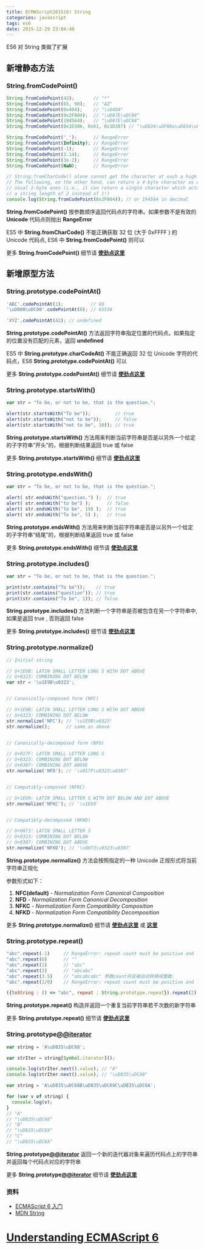 ```yaml
---
title: ECMAScript2015(6) String
categories: javascript
tags: es6
date: 2015-12-29 23:04:40
---
```


ES6 对 String 类做了扩展
<!--more-->

## 新增静态方法

### String.fromCodePoint()

```js
String.fromCodePoint(42);       // "*"
String.fromCodePoint(65, 90);   // "AZ"
String.fromCodePoint(0x404);    // "\u0404"
String.fromCodePoint(0x2F804);  // "\uD87E\uDC04"
String.fromCodePoint(194564);   // "\uD87E\uDC04"
String.fromCodePoint(0x1D306, 0x61, 0x1D307) // "\uD834\uDF06a\uD834\uDF07"

String.fromCodePoint('_');      // RangeError
String.fromCodePoint(Infinity); // RangeError
String.fromCodePoint(-1);       // RangeError
String.fromCodePoint(3.14);     // RangeError
String.fromCodePoint(3e-2);     // RangeError
String.fromCodePoint(NaN);      // RangeError

// String.fromCharCode() alone cannot get the character at such a high code point
// The following, on the other hand, can return a 4-byte character as well as the
// usual 2-byte ones (i.e., it can return a single character which actually has
// a string length of 2 instead of 1!)
console.log(String.fromCodePoint(0x2F804)); // or 194564 in decimal
```

**String.fromCodePoint()** 按参数顺序返回代码点的字符串。如果参数不是有效的 **Unicode** 代码点则抛出 **RangeError**

ES5 中 **String.fromCharCode()** 不能正确获取 32 位 (大于 0xFFFF ) 的 Unicode 代码点, ES6 中 **String.fromCodePoint()** 则可以

更多 **String.fromCodePoint()** 细节请 **[使劲点这里](https://developer.mozilla.org/zh-CN/docs/Web/JavaScript/Reference/Global_Objects/String/fromCodePoint)**

## 新增原型方法

### String.prototype.codePointAt()

```js
'ABC'.codePointAt(1);          // 66
'\uD800\uDC00'.codePointAt(0); // 65536

'XYZ'.codePointAt(42); // undefined
```

**String.prototype.codePointAt()** 方法返回字符串指定位置的代码点。如果指定的位置没有匹配的元素，返回 **undefined**

ES5 中 **String.prototype.charCodeAt()** 不能正确返回 32 位 Unicode 字符的代码点，ES6 **String.prototype.codePointAt()** 可以

更多 **String.prototype.codePointAt()** 细节请 **[使劲点这里](https://developer.mozilla.org/zh-CN/docs/Web/JavaScript/Reference/Global_Objects/String/codePointAt)**

### String.prototype.startsWith()

```js
var str = "To be, or not to be, that is the question.";

alert(str.startsWith("To be"));         // true
alert(str.startsWith("not to be"));     // false
alert(str.startsWith("not to be", 10)); // true
```

**String.prototype.startsWith()** 方法用来判断当前字符串是否是以另外一个给定的子字符串“开头”的，根据判断结果返回 true 或 false

更多 **String.prototype.startsWith()** 细节请 **[使劲点这里](https://developer.mozilla.org/en-US/docs/Web/JavaScript/Reference/Global_Objects/String/startsWith)**

### String.prototype.endsWith()

```js
var str = "To be, or not to be, that is the question.";

alert( str.endsWith("question.") );  // true
alert( str.endsWith("to be") );      // false
alert( str.endsWith("to be", 19) );  // true
alert( str.endsWith("To be", 5) );   // true
```

**String.prototype.endsWith()** 方法用来判断当前字符串是否是以另外一个给定的子字符串“结尾”的，根据判断结果返回 true 或 false

更多 **String.prototype.endsWith()** 细节请 **[使劲点这里](https://developer.mozilla.org/en-US/docs/Web/JavaScript/Reference/Global_Objects/String/endsWith)**

### String.prototype.includes()

```js
var str = "To be, or not to be, that is the question.";

print(str.contains("To be"));    // true
print(str.contains("question")); // true
print(str.contains("To be", 1)); // false
```

**String.prototype.includes()** 方法判断一个字符串是否被包含在另一个字符串中, 如果是返回 true , 否则返回 false

更多 **String.prototype.includes()** 细节请 **[使劲点这里](https://developer.mozilla.org/en-US/docs/Web/JavaScript/Reference/Global_Objects/String/includes)**

### String.prototype.normalize()

```js
// Initial string

// U+1E9B: LATIN SMALL LETTER LONG S WITH DOT ABOVE
// U+0323: COMBINING DOT BELOW
var str = '\u1E9B\u0323';


// Canonically-composed form (NFC)

// U+1E9B: LATIN SMALL LETTER LONG S WITH DOT ABOVE
// U+0323: COMBINING DOT BELOW
str.normalize('NFC'); // '\u1E9B\u0323'
str.normalize();      // same as above


// Canonically-decomposed form (NFD)

// U+017F: LATIN SMALL LETTER LONG S
// U+0323: COMBINING DOT BELOW
// U+0307: COMBINING DOT ABOVE
str.normalize('NFD'); // '\u017F\u0323\u0307'


// Compatibly-composed (NFKC)

// U+1E69: LATIN SMALL LETTER S WITH DOT BELOW AND DOT ABOVE
str.normalize('NFKC'); // '\u1E69'


// Compatibly-decomposed (NFKD)

// U+0073: LATIN SMALL LETTER S
// U+0323: COMBINING DOT BELOW
// U+0307: COMBINING DOT ABOVE
str.normalize('NFKD'); // '\u0073\u0323\u0307'
```

**String.prototype.normalize()** 方法会按照指定的一种 Unicode 正规形式将当前字符串正规化

参数形式如下：

1. **NFC(default)** - *Normalization Form Canonical Composition*
2. **NFD** - *Normalization Form Canonical Decomposition*
3. **NFKC** - *Normalization Form Compatibility Composition*
4. **NFKD** - *Normalization Form Compatibility Decomposition*

更多 **String.prototype.normalize()** 细节请 **[使劲点这里](https://developer.mozilla.org/en-US/docs/Web/JavaScript/Reference/Global_Objects/String/normalize)** 或 **[这里](http://es6.ruanyifeng.com/#docs/string#normalize)**

### String.prototype.repeat()

```js
"abc".repeat(-1)     // RangeError: repeat count must be positive and less than inifinity
"abc".repeat(0)      // ""
"abc".repeat(1)      // "abc"
"abc".repeat(2)      // "abcabc"
"abc".repeat(3.5)    // "abcabcabc" 参数count将会被自动转换成整数.
"abc".repeat(1/0)    // RangeError: repeat count must be positive and less than inifinity

({toString : () => "abc", repeat : String.prototype.repeat}).repeat(2)    //"abcabc",repeat是一个通用方法,也就是它的调用者可以不是一个字符串对象.
```

**String.prototype.repeat()** 构造并返回一个重复当前字符串若干次数的新字符串

更多 **String.prototype.repeat()** 细节请 **[使劲点这里](https://developer.mozilla.org/en-US/docs/Web/JavaScript/Reference/Global_Objects/String/repeat)**

### String.prototype[@@iterator]()

```js
var string = 'A\uD835\uDC68';

var strIter = string[Symbol.iterator]();

console.log(strIter.next().value); // "A"
console.log(strIter.next().value); // "\uD835\uDC68"
```

```js
var string = 'A\uD835\uDC68B\uD835\uDC69C\uD835\uDC6A';

for (var v of string) {
  console.log(v);
}
// "A"
// "\uD835\uDC68"
// "B"
// "\uD835\uDC69"
// "C"
// "\uD835\uDC6A"
```

**String.prototype[@@iterator]()** 返回一个新的迭代器对象来遍历代码点上的字符串并返回每个代码点对应的字符串

更多 **String.prototype[@@iterator]()** 细节请 **[使劲点这里](https://developer.mozilla.org/zh-CN/docs/Web/JavaScript/Reference/Global_Objects/String/%40%40iterator)**

### 资料

* [ECMAScript 6 入门](http://es6.ruanyifeng.com/#docs/string 'ECMAScript 6 入门')
* [MDN String](https://developer.mozilla.org/zh-CN/docs/Web/JavaScript/Reference/Global_Objects/String 'MDN String')
# [Understanding ECMAScript 6](https://leanpub.com/understandinges6/read/#leanpub-auto-strings-and-regular-expressions 'Understanding ECMAScript 6')

